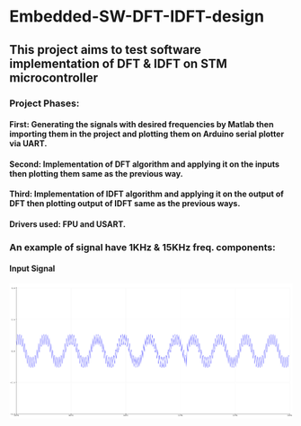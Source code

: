 # Embedded-SW-DFT-IDFT-design
## This project aims to test software implementation of DFT & IDFT on STM microcontroller
### Project Phases:
#### First: Generating the signals with desired frequencies by Matlab then importing them in the project and plotting them on Arduino serial plotter via UART.
#### Second: Implementation of DFT algorithm and applying it on the inputs then plotting them same as the previous way.
#### Third: Implementation of IDFT algorithm and applying it on the output of DFT then plotting output of IDFT same as the previous ways.
#### Drivers used: FPU and USART.
### An example of signal have 1KHz & 15KHz freq. components:
#### Input Signal
![Alt text](https://github.com/mwael2002/Embedded-SW-DFT-IDFT-design/blob/main/Screenshot%202024-08-06%20175017.png)
